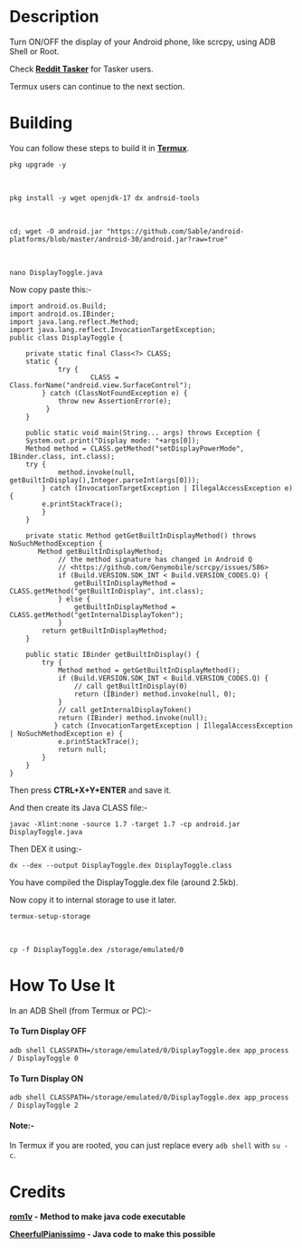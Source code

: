 # Description
Turn ON/OFF the display of your Android phone, like scrcpy, using ADB Shell or Root.

Check **[Reddit Tasker](https://www.reddit.com/r/tasker/comments/12bcdnj/project_share_turn_display_onoff_dont_disturb/)** for Tasker users.

Termux users can continue to the next section.

# Building
You can follow these steps to build it in **[Termux](https://f-droid.org/en/packages/com.termux/)**.

    pkg upgrade -y

&nbsp;

    pkg install -y wget openjdk-17 dx android-tools

&nbsp;

    cd; wget -O android.jar "https://github.com/Sable/android-platforms/blob/master/android-30/android.jar?raw=true"

&nbsp;

    nano DisplayToggle.java

Now copy paste this:-

```
import android.os.Build;
import android.os.IBinder;
import java.lang.reflect.Method;
import java.lang.reflect.InvocationTargetException;
public class DisplayToggle {

    private static final Class<?> CLASS;
	static {
        	try {
            		CLASS = Class.forName("android.view.SurfaceControl");
		} catch (ClassNotFoundException e) {
        	throw new AssertionError(e);
     	 }
    }

    public static void main(String... args) throws Exception {
	System.out.print("Display mode: "+args[0]);
	Method method = CLASS.getMethod("setDisplayPowerMode", IBinder.class, int.class);
	try {
            method.invoke(null, getBuiltInDisplay(),Integer.parseInt(args[0]));
        } catch (InvocationTargetException | IllegalAccessException e) {
	    e.printStackTrace();
        }
    }

    private static Method getGetBuiltInDisplayMethod() throws NoSuchMethodException {
       Method getBuiltInDisplayMethod;
            // the method signature has changed in Android Q
            // <https://github.com/Genymobile/scrcpy/issues/586>
            if (Build.VERSION.SDK_INT < Build.VERSION_CODES.Q) {
                getBuiltInDisplayMethod = CLASS.getMethod("getBuiltInDisplay", int.class);
            } else {
                getBuiltInDisplayMethod = CLASS.getMethod("getInternalDisplayToken");
            }
        return getBuiltInDisplayMethod;
    }

    public static IBinder getBuiltInDisplay() {
        try {
            Method method = getGetBuiltInDisplayMethod();
            if (Build.VERSION.SDK_INT < Build.VERSION_CODES.Q) {
                // call getBuiltInDisplay(0)
                return (IBinder) method.invoke(null, 0);
            }
            // call getInternalDisplayToken()
            return (IBinder) method.invoke(null);
           } catch (InvocationTargetException | IllegalAccessException | NoSuchMethodException e) {
            e.printStackTrace();
            return null;
        }
    }
}
```

Then press **CTRL+X+Y+ENTER** and save it.

And then create its Java CLASS file:-

    javac -Xlint:none -source 1.7 -target 1.7 -cp android.jar DisplayToggle.java

Then DEX it using:-

    dx --dex --output DisplayToggle.dex DisplayToggle.class

You have compiled the DisplayToggle.dex file (around 2.5kb).

Now copy it to internal storage to use it later.

    termux-setup-storage

&nbsp;

    cp -f DisplayToggle.dex /storage/emulated/0

# How To Use It

In an ADB Shell (from Termux or PC):-

#### To Turn  Display OFF

    adb shell CLASSPATH=/storage/emulated/0/DisplayToggle.dex app_process / DisplayToggle 0

#### To Turn  Display ON

    adb shell CLASSPATH=/storage/emulated/0/DisplayToggle.dex app_process / DisplayToggle 2

#### Note:-

In Termux if you are rooted, you can just replace every `adb shell` with `su -c`.

# Credits

**[rom1v](https://blog.rom1v.com/2018/03/introducing-scrcpy/#run-a-java-main-on-android) - Method to make java code executable**

**[CheerfulPianissimo](https://github.com/Genymobile/scrcpy/issues/2888#issuecomment-1452140829) - Java code to make this possible**
